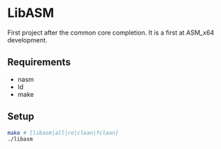 # LibASM

First project after the common core completion. It is a first at ASM_x64 development.

## Requirements

 - nasm
 - ld
 - make

 ## Setup

```bash
make # [libasm|all|re|clean|fclean]
./libasm
```
